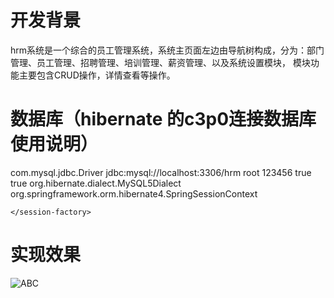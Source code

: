 # 开发背景
hrm系统是一个综合的员工管理系统，系统主页面左边由导航树构成，分为：部门管理、员工管理、招聘管理、培训管理、薪资管理、以及系统设置模块，
模块功能主要包含CRUD操作，详情查看等操作。

# 数据库（hibernate 的c3p0连接数据库使用说明）  

<hibernate-configuration>
	<session-factory >
	<property name="hibernate.connection.driver_class">com.mysql.jdbc.Driver</property>
	<property name="hibernate.connection.url">jdbc:mysql://localhost:3306/hrm</property>
	<property name="hibernate.connection.username">root</property>
	<property name="hibernate.connection.password">123456</property>
		<property name="show_sql">true</property>
		<property name="format_sql">true</property>
		<!--配置数据库的方言 -->
		<property name="hibernate.dialect">org.hibernate.dialect.MySQL5Dialect</property>       
<property name="hibernate.current_session_context_class">org.springframework.orm.hibernate4.SpringSessionContext</property>    
      <!--   映射文件 -->
        <mapping resource="com/whgghr/hrm/model/po/CJ.hbm.xml"/>
        <mapping resource="com/whgghr/hrm/model/po/Department.hbm.xml"/>
        <mapping resource="com/whgghr/hrm/model/po/Employee.hbm.xml"/>
        <mapping resource="com/whgghr/hrm/model/po/InviteJob.hbm.xml"/>
        <mapping resource="com/whgghr/hrm/model/po/Manager.hbm.xml"/>
        <mapping resource="com/whgghr/hrm/model/po/Pay.hbm.xml"/>
        <mapping resource="com/whgghr/hrm/model/po/Train.hbm.xml"/>

	</session-factory>
</hibernate-configuration>

# 实现效果
![ABC](https://github.com/xiangzhihong/ListViewHover/blob/master/screen/gif5%E6%96%B0%E6%96%87%E4%BB%B6.gif) 
  
  
 
  
  
